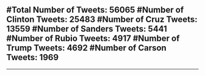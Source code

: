 #Total Number of Tweets: 56065 
#Number of Clinton Tweets: 25483
#Number of Cruz Tweets: 13559
#Number of Sanders Tweets: 5441
#Number of Rubio Tweets: 4917
#Number of Trump Tweets: 4692
#Number of Carson Tweets: 1969
---
---

